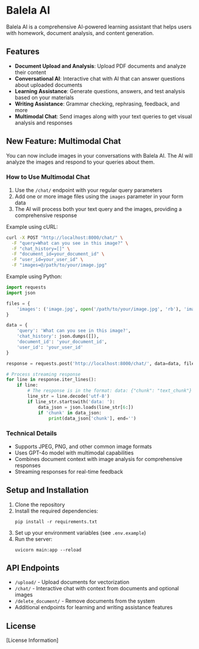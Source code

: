 # Balela AI

Balela AI is a comprehensive AI-powered learning assistant that helps users with homework, document analysis, and content generation.

## Features

- **Document Upload and Analysis**: Upload PDF documents and analyze their content
- **Conversational AI**: Interactive chat with AI that can answer questions about uploaded documents
- **Learning Assistance**: Generate questions, answers, and test analysis based on your materials
- **Writing Assistance**: Grammar checking, rephrasing, feedback, and more
- **Multimodal Chat**: Send images along with your text queries to get visual analysis and responses

## New Feature: Multimodal Chat

You can now include images in your conversations with Balela AI. The AI will analyze the images and respond to your queries about them.

### How to Use Multimodal Chat

1. Use the `/chat/` endpoint with your regular query parameters
2. Add one or more image files using the `images` parameter in your form data
3. The AI will process both your text query and the images, providing a comprehensive response

Example using cURL:

```bash
curl -X POST "http://localhost:8000/chat/" \
  -F "query=What can you see in this image?" \
  -F "chat_history=[]" \
  -F "document_id=your_document_id" \
  -F "user_id=your_user_id" \
  -F "images=@/path/to/your/image.jpg"
```

Example using Python:

```python
import requests
import json

files = {
    'images': ('image.jpg', open('/path/to/your/image.jpg', 'rb'), 'image/jpeg')
}

data = {
    'query': 'What can you see in this image?',
    'chat_history': json.dumps([]),
    'document_id': 'your_document_id',
    'user_id': 'your_user_id'
}

response = requests.post('http://localhost:8000/chat/', data=data, files=files, stream=True)

# Process streaming response
for line in response.iter_lines():
    if line:
        # The response is in the format: data: {"chunk": "text_chunk"}
        line_str = line.decode('utf-8')
        if line_str.startswith('data: '):
            data_json = json.loads(line_str[6:])
            if 'chunk' in data_json:
                print(data_json['chunk'], end='')
```

### Technical Details

- Supports JPEG, PNG, and other common image formats
- Uses GPT-4o model with multimodal capabilities
- Combines document context with image analysis for comprehensive responses
- Streaming responses for real-time feedback

## Setup and Installation

1. Clone the repository
2. Install the required dependencies:
   ```
   pip install -r requirements.txt
   ```
3. Set up your environment variables (see `.env.example`)
4. Run the server:
   ```
   uvicorn main:app --reload
   ```

## API Endpoints

- `/upload/` - Upload documents for vectorization
- `/chat/` - Interactive chat with context from documents and optional images
- `/delete_document/` - Remove documents from the system
- Additional endpoints for learning and writing assistance features

## License

[License Information] 